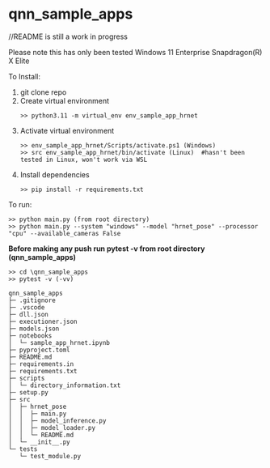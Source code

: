 # qnn_sample_apps
//README is still a work in progress

Please note this has only been tested Windows 11 Enterprise  Snapdragon(R) X Elite

To Install:
   1. git clone repo
   2. Create virtual environment
      ```
      >> python3.11 -m virtual_env env_sample_app_hrnet
      ```
   3. Activate virtual environment
      ```
      >> env_sample_app_hrnet/Scripts/activate.ps1 (Windows)
      >> src env_sample_app_hrnet/bin/activate (Linux)  #hasn't been tested in Linux, won't work via WSL
      ```
   4. Install dependencies
      ```
      >> pip install -r requirements.txt
      ```


  To run: </br>
```
>> python main.py (from root directory)
>> python main.py --system "windows" --model "hrnet_pose" --processor "cpu" --available_cameras False
```

**Before making any push run pytest -v from root directory (qnn_sample_apps\)**
```
>> cd \qnn_sample_apps
>> pytest -v (-vv)
```
```
qnn_sample_apps
├─ .gitignore
├─ .vscode
├─ dll.json
├─ executioner.json
├─ models.json
├─ notebooks
│  └─ sample_app_hrnet.ipynb
├─ pyproject.toml
├─ README.md
├─ requirements.in
├─ requirements.txt
├─ scripts
│  └─ directory_information.txt
├─ setup.py
├─ src
│  ├─ hrnet_pose
│  │  ├─ main.py
│  │  ├─ model_inference.py
│  │  ├─ model_loader.py
│  │  └─ README.md
│  └─ __init__.py
└─ tests
   └─ test_module.py

```